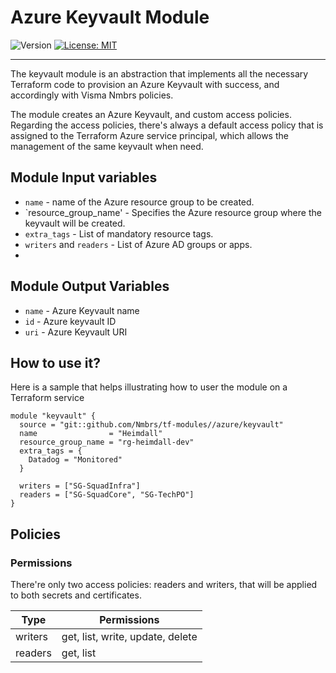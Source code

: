 # Azure Keyvault Module

<p>
  <img alt="Version" src="https://img.shields.io/badge/version-1.0.0-blue.svg" />
  <a href="LICENSE.md" target="_blank">
    <img alt="License: MIT" src="https://img.shields.io/badge/License-MIT-blue.svg" />
  </a>
</p>

---

The keyvault module is an abstraction that implements all the necessary
Terraform code to provision an Azure Keyvault with success, and accordingly with
Visma Nmbrs policies.

The module creates an Azure Keyvault, and custom access policies. Regarding the
access policies, there's always a default access policy that is assigned to the
Terraform Azure service principal, which allows the management of the same
keyvault when need.

## Module Input variables

- `name` - name of the Azure resource group to be created.
- `resource_group_name' - Specifies the Azure resource group where the keyvault will be created.
- `extra_tags` - List of mandatory resource tags.
- `writers` and `readers` - List of Azure AD groups or apps.
- 

## Module Output Variables

- `name` - Azure Keyvault name
- `id` - Azure keyvault ID
- `uri` - Azure Keyvault URI

## How to use it?

Here is a sample that helps illustrating how to user the module on a Terraform service

```hcl
module "keyvault" {
  source = "git::github.com/Nmbrs/tf-modules//azure/keyvault"
  name                = "Heimdall"
  resource_group_name = "rg-heimdall-dev"
  extra_tags = {
    Datadog = "Monitored"
  }

  writers = ["SG-SquadInfra"]
  readers = ["SG-SquadCore", "SG-TechPO"]
}
```
## Policies

### Permissions

There're only two access policies: readers and writers, that will be applied to both secrets and certificates.

| Type         | Permissions                      |
| ------------ | -------------------------------- |
| writers      | get, list, write, update, delete |
| readers      | get, list                        |

